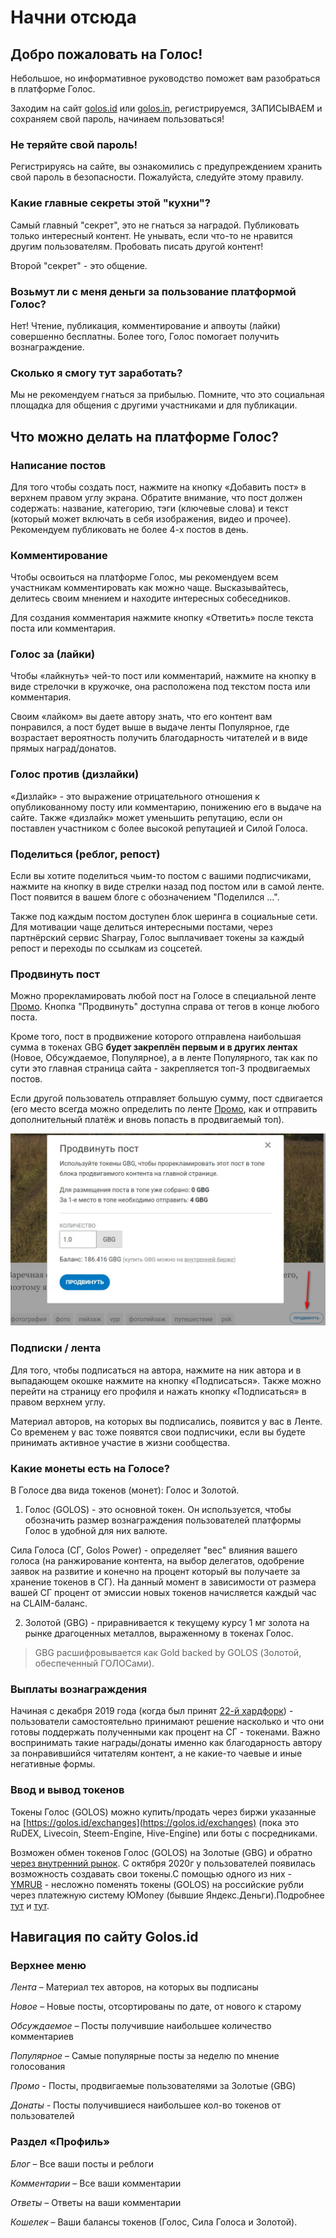 # Начни отсюда

## Добро пожаловать на Голос!

Небольшое, но информативное руководство поможет вам разобраться в платформе Голос.

Заходим на сайт [golos.id](https://golos.id) или [golos.in](https://golos.in), регистрируемся, ЗАПИСЫВАЕМ и сохраняем свой пароль, начинаем пользоваться!

### Не теряйте свой пароль!

Регистрируясь на сайте, вы ознакомились с предупреждением хранить свой пароль в безопасности. Пожалуйста, следуйте этому правилу.

### Какие главные секреты этой "кухни"?

Самый главный "секрет", это не гнаться за наградой. Публиковать только интересный контент. Не унывать, если что-то не нравится другим пользователям. Пробовать писать другой контент!

Второй "секрет" - это общение.

### Возьмут ли с меня деньги за пользование платформой Голос?

Нет! Чтение, публикация, комментирование и апвоуты \(лайки\) совершенно бесплатны. Более того, Голос помогает получить вознаграждение.

### Сколько я смогу тут заработать?

Мы не рекомендуем гнаться за прибылью. Помните, что это социальная площадка для общения с другими участниками и для публикации.

## Что можно делать на платформе Голос?

### Написание постов

Для того чтобы создать пост, нажмите на кнопку «Добавить пост» в верхнем правом углу экрана. Обратите внимание, что пост должен содержать: название, категорию, тэги \(ключевые слова\) и текст \(который может включать в себя изображения, видео и прочее\). Рекомендуем публиковать не более 4-х постов в день.

### Комментирование

Чтобы освоиться на платформе Голос, мы рекомендуем всем участникам комментировать как можно чаще. Высказывайтесь, делитесь своим мнением и находите интересных собеседников.

Для создания комментария нажмите кнопку «Ответить» после текста поста или комментария.

### Голос за \(лайки\)

Чтобы «лайкнуть» чей-то пост или комментарий, нажмите на кнопку в виде стрелочки в кружочке, она расположена под текстом поста или комментария.

Своим «лайком» вы даете автору знать, что его контент вам понравился, а пост будет выше в выдаче ленты Популярное, где возрастает вероятность получить благодарность читателей и в виде прямых наград/донатов.

### Голос против \(дизлайки\)

«Дизлайк» - это выражение отрицательного отношения к опубликованному посту или комментарию, понижению его в выдаче на сайте. Также «дизлайк» может уменьшить репутацию, если он поставлен участником с более высокой репутацией и Силой Голоса.

### Поделиться \(реблог, репост\)

Если вы хотите поделиться чьим-то постом с вашими подписчиками, нажмите на кнопку в виде стрелки назад под постом или в самой ленте. Пост появится в вашем блоге с обозначением "Поделился ...".   
  
Также под каждым постом доступен блок шеринга в социальные сети. Для мотивации чаще делиться интересными постами, через партнёрский сервис Sharpay, Голос выплачивает токены за каждый репост и переходы по ссылкам из соцсетей.

### Продвинуть пост

Можно прорекламировать любой пост на Голосе в специальной ленте [Промо](https://golos.id/promoted). Кнопка "Продвинуть" доступна справа от тегов в конце любого поста.  
  
Кроме того, пост в продвижение которого отправлена наибольшая сумма в токенах GBG **будет закреплён первым и в других лентах** \(Новое, Обсуждаемое, Популярное\), а в ленте Популярного, так как по сути это главная страница сайта - закрепляется топ-3 продвигаемых постов. 

Если другой пользователь отправляет большую сумму, пост сдвигается \(его место всегда можно определить по ленте [Промо](https://golos.id/promoted), как и отправить дополнительный платёж и вновь попасть в продвигаемый топ\).

![](../.gitbook/assets/165116.jpg)

### Подписки / лента

Для того, чтобы подписаться на автора, нажмите на ник автора и в выпадающем окошке нажмите на кнопку «Подписаться». Также можно перейти на страницу его профиля и нажать кнопку «Подписаться» в правом верхнем углу.

Материал авторов, на которых вы подписались, появится у вас в Ленте. Со временем у вас тоже появятся свои подписчики, если вы будете принимать активное участие в жизни сообщества.

### Какие монеты есть на Голосе?

В Голосе два вида токенов \(монет\): Голос и Золотой.

1. Голос \(GOLOS\) - это основной токен. Он используется, чтобы обозначить размер вознаграждения пользователей платформы Голос в удобной для них валюте.

Сила Голоса \(СГ, Golos Power\) - определяет "вес" влияния вашего голоса \(на ранжирование контента, на выбор делегатов, одобрение заявок на развитие и конечно на процент который вы получаете за хранение токенов в СГ\). На данный момент в зависимости от размера вашей СГ процент от эмиссии новых токенов начисляется каждый час на CLAIM-баланс. 

2. Золотой \(GBG\) - приравнивается к текущему курсу 1 мг золота на рынке драгоценных металлов, выраженному в токенах Голос.

> GBG расшифровывается как Gold backed by GOLOS \(Золотой, обеспеченный ГОЛОСами\).

### Выплаты вознаграждения

Начиная с декабря 2019 года \(когда был принят [22-й хардфорк](../developers/hardforks/hf22_release.md)\) - пользователи самостоятельно принимают решение насколько и что они готовы поддержать полученными как процент на СГ - токенами. Важно воспринимать такие награды/донаты именно как благодарность автору за понравившийся читателям контент, а не какие-то чаевые и иные негативные формы.

### Ввод и вывод токенов

Токены Голос \(GOLOS\) можно купить/продать через биржи указанные на [https://golos.id/exchanges](https://golos.id/exchanges) \(пока это RuDEX, Livecoin, Steem-Engine, Hive-Engine\) или боты с посредниками. 

Возможен обмен токенов Голос \(GOLOS\) на Золотые \(GBG\) и обратно [через внутренний рынок](https://golos.id/market).
С октября 2020г у пользователей появилась возможность создавать свои токены.С помощью одного из них - [YMRUB](https://golos.id/market/GOLOS/YMRUB) - несложно поменять токены \(GOLOS\) на российские рубли через платежную систему ЮMoney \(бывшие Яндекс.Деньги\).Подробнее [тут](https://golos.id/ru--golos/@ecurrex-ru/vvod-i-vyvod-rublei-na-golos) и [тут](https://golos.id/ru--kriptovalyuty/@ultrastod/manual-po-tokenu-ymrub-okno-v-fiat-i-obratno).

## Навигация по сайту Golos.id

### Верхнее меню

_Лента_ – Материал тех авторов, на которых вы подписаны

_Новое_ – Новые посты, отсортированы по дате, от нового к старому

_Обсуждаемое_ – Посты получившие наибольшее количество комментариев

_Популярное_ – Самые популярные посты за неделю по мнение голосования

_Промо_ - Посты, продвигаемые пользователями за Золотые \(GBG\)  
  
_Донаты_ - Посты получившиеся наибольшее кол-во токенов от пользователей

### Раздел «Профиль»

_Блог_ – Все ваши посты и реблоги

_Комментарии_ – Все ваши комментарии

_Ответы_ – Ответы на ваши комментарии

_Кошелек_ – Ваши балансы токенов \(Голос, Сила Голоса и Золотой\).

